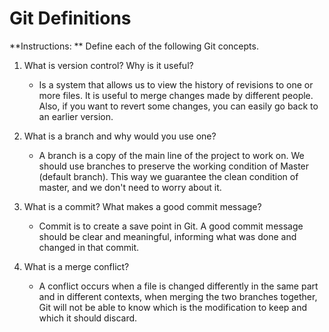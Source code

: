 # Git Definitions

**Instructions: ** Define each of the following Git concepts.

1. What is version control?  Why is it useful?

   * Is a system that allows us to view the history of revisions to one or more files. It is useful to merge changes made by different people. Also, if you want to revert some changes, you can easily go back to an earlier version.

2. What is a branch and why would you use one?

   * A branch is a copy of the main line of the project to work on. We should use branches to preserve the working condition of Master (default branch). This way we guarantee the clean condition of master, and we don't need to worry about it.

3. What is a commit? What makes a good commit message?

   * Commit is to create a save point in Git. A good commit message should be clear and meaningful, informing what was done and changed in that commit.

4. What is a merge conflict?

   * A conflict occurs when a file is changed differently in the same part and in different contexts, when merging the two branches together, Git will not be able to know which is the modification to keep and which it should discard.